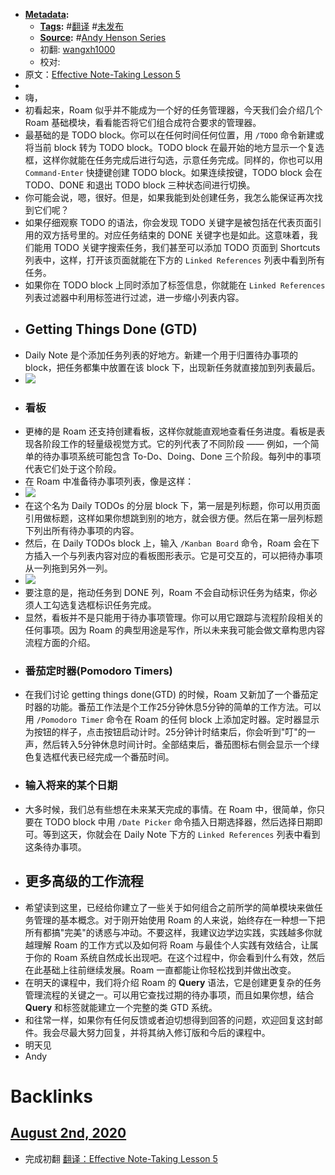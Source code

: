 - **[Metadata](<Metadata.md>):**
    - **[Tags](<Tags.md>):** #[翻译](<翻译.md>) #[未发布](<未发布.md>)
    - **[Source](<Source.md>):** #[Andy Henson Series](<Andy Henson Series.md>)
    - 初翻: [wangxh1000](<wangxh1000.md>)
    - 校对: 
- 原文：[Effective Note-Taking Lesson 5](<Effective Note-Taking Lesson 5.md>)
- 
- 嗨，
- 初看起来，Roam 似乎并不能成为一个好的任务管理器，今天我们会介绍几个 Roam 基础模块，看看能否将它们组合成符合要求的管理器。
- 最基础的是 TODO block。你可以在任何时间任何位置，用 `/TODO` 命令新建或将当前 block 转为 TODO block。TODO block 在最开始的地方显示一个复选框，这样你就能在任务完成后进行勾选，示意任务完成。同样的，你也可以用 `Command-Enter` 快捷键创建 TODO block。如果连续按键，TODO block 会在 TODO、DONE 和退出 TODO block 三种状态间进行切换。
- 你可能会说，嗯，很好。但是，如果我能到处创建任务，我怎么能保证再次找到它们呢？
- 如果仔细观察 TODO 的语法，你会发现 TODO 关键字是被包括在代表页面引用的双方括号里的。对应任务结束的 DONE 关键字也是如此。这意味着，我们能用 TODO 关键字搜索任务，我们甚至可以添加 TODO 页面到 Shortcuts 列表中，这样，打开该页面就能在下方的 `Linked References` 列表中看到所有任务。
- 如果你在 TODO block 上同时添加了标签信息，你就能在 `Linked References` 列表过滤器中利用标签进行过滤，进一步缩小列表内容。
- ## Getting Things Done (GTD)
- Daily Note 是个添加任务列表的好地方。新建一个用于归置待办事项的 block，把任务都集中放置在该 block 下，出现新任务就直接加到列表最后。
- ![](https://firebasestorage.googleapis.com/v0/b/firescript-577a2.appspot.com/o/imgs%2Fapp%2Fxwang-learning-space%2FlOcUoNrKaE.png?alt=media&token=abe7b0ac-665a-4339-b765-fb283f75cc59)
- ### 看板
- 更棒的是 Roam 还支持创建看板，这样你就能直观地查看任务进度。看板是表现各阶段工作的轻量级视觉方式。它的列代表了不同阶段 —— 例如，一个简单的待办事项系统可能包含 To-Do、Doing、Done 三个阶段。每列中的事项代表它们处于这个阶段。
- 在 Roam 中准备待办事项列表，像是这样：
- ![](https://firebasestorage.googleapis.com/v0/b/firescript-577a2.appspot.com/o/imgs%2Fapp%2Fxwang-learning-space%2FarK3fZvnL_.png?alt=media&token=e7952946-2bc9-44e8-bf49-725f0f51685c)
- 在这个名为 Daily TODOs 的分层 block 下，第一层是列标题，你可以用页面引用做标题，这样如果你想跳到别的地方，就会很方便。然后在第一层列标题下列出所有待办事项的内容。
- 然后，在 Daily TODOs block 上，输入 `/Kanban Board` 命令，Roam 会在下方插入一个与列表内容对应的看板图形表示。它是可交互的，可以把待办事项从一列拖到另外一列。
- ![](https://firebasestorage.googleapis.com/v0/b/firescript-577a2.appspot.com/o/imgs%2Fapp%2Fxwang-learning-space%2FPjZsNiqKkR.png?alt=media&token=fb5c5ff0-d9f5-40c9-b51a-1945c2b0ce25)
- 要注意的是，拖动任务到 DONE 列，Roam 不会自动标识任务为结束，你必须人工勾选复选框标识任务完成。
- 显然，看板并不是只能用于待办事项管理。你可以用它跟踪与流程阶段相关的任何事项。因为 Roam 的典型用途是写作，所以未来我可能会做文章构思内容流程方面的介绍。
- ### 番茄定时器(Pomodoro Timers)
- 在我们讨论 getting things done(GTD) 的时候，Roam 又新加了一个番茄定时器的功能。番茄工作法是个工作25分钟休息5分钟的简单的工作方法。可以用 `/Pomodoro Timer` 命令在 Roam 的任何 block 上添加定时器。定时器显示为按钮的样子，点击按钮启动计时。25分钟计时结束后，你会听到"叮"的一声，然后转入5分钟休息时间计时。全部结束后，番茄图标右侧会显示一个绿色复选框代表已经完成一个番茄时间。
- ### 输入将来的某个日期
- 大多时候，我们总有些想在未来某天完成的事情。在 Roam 中，很简单，你只要在 TODO block 中用 `/Date Picker` 命令插入日期选择器，然后选择日期即可。等到这天，你就会在 Daily Note 下方的 `Linked References` 列表中看到这条待办事项。
- ## 更多高级的工作流程
- 希望读到这里，已经给你建立了一些关于如何组合之前所学的简单模块来做任务管理的基本概念。对于刚开始使用 Roam 的人来说，始终存在一种想一下把所有都搞"完美"的诱惑与冲动。不要这样，我建议边学边实践，实践越多你就越理解 Roam 的工作方式以及如何将 Roam 与最佳个人实践有效结合，让属于你的 Roam 系统自然成长出现吧。在这个过程中，你会看到什么有效，然后在此基础上往前继续发展。Roam 一直都能让你轻松找到并做出改变。
- 在明天的课程中，我们将介绍 Roam 的 **Query** 语法，它是创建更复杂的任务管理流程的关键之一。可以用它查找过期的待办事项，而且如果你想，结合 **Query** 和标签就能建立一个完整的类 GTD 系统。
- 和往常一样，如果你有任何反馈或者迫切想得到回答的问题，欢迎回复这封邮件。我会尽最大努力回复，并将其纳入修订版和今后的课程中。
- 明天见
- Andy

# Backlinks
## [August 2nd, 2020](<August 2nd, 2020.md>)
- 完成初翻 [翻译：Effective Note-Taking Lesson 5](<翻译：Effective Note-Taking Lesson 5.md>)

